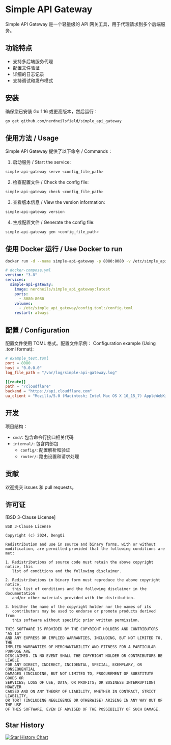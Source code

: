 # Simple API Gateway

Simple API Gateway 是一个轻量级的 API 网关工具，用于代理请求到多个后端服务。

## 功能特点

- 支持多后端服务代理
- 配置文件验证
- 详细的日志记录
- 支持调试和发布模式

## 安装

确保您已安装 Go 1.16 或更高版本，然后运行：

```bash
go get github.com/nerdneilsfield/simple_api_gateway
```

## 使用方法 / Usage

Simple API Gateway 提供了以下命令 / Commands：

1. 启动服务 / Start the service:

```bash
simple-api-gateway serve <config_file_path>
```

2. 检查配置文件 / Check the config file:

```bash
simple-api-gateway check <config_file_path>
```

3. 查看版本信息 / View the version information:

```bash
simple-api-gateway version
```

4. 生成配置文件 / Generate the config file:

```bash
simple-api-gateway gen <config_file_path>
```

## 使用 Docker 运行 / Use Docker to run

```bash
docker run -d --name simple-api-gateway -p 8080:8080 -v /etc/simple_api_gateway/config.toml:/config.toml nerdneils/simple_api_gateway:latest
```

```yaml
# docker-compose.yml
version: "3.8"
services:
  simple-api-gateway:
    image: nerdneils/simple_api_gateway:latest
    ports:
      - 8080:8080
    volumes:
      - /etc/simple_api_gateway/config.toml:/config.toml
    restart: always
```

## 配置 / Configuration

配置文件使用 TOML 格式。配置文件示例：
Configuration example (Using .toml format):

```toml
# example_test.toml
port = 8080
host = "0.0.0.0"
log_file_path = "/var/log/simple-api-gateway.log"

[[route]]
path = "/cloudflare"
backend = "https://api.cloudflare.com"
ua_client = "Mozilla/5.0 (Macintosh; Intel Mac OS X 10_15_7) AppleWebKit/537.36 (KHTML, like Gecko) Chrome/128.0.0.0 Safari/537.36"
```

## 开发

项目结构：

- `cmd/`: 包含命令行接口相关代码
- `internal/`: 包含内部包
  - `config/`: 配置解析和验证
  - `router/`: 路由设置和请求处理

## 贡献

欢迎提交 issues 和 pull requests。

## 许可证

[BSD 3-Clause License]

```
BSD 3-Clause License

Copyright (c) 2024, DengQi

Redistribution and use in source and binary forms, with or without
modification, are permitted provided that the following conditions are met:

1. Redistributions of source code must retain the above copyright notice, this
   list of conditions and the following disclaimer.

2. Redistributions in binary form must reproduce the above copyright notice,
   this list of conditions and the following disclaimer in the documentation
   and/or other materials provided with the distribution.

3. Neither the name of the copyright holder nor the names of its
   contributors may be used to endorse or promote products derived from
   this software without specific prior written permission.

THIS SOFTWARE IS PROVIDED BY THE COPYRIGHT HOLDERS AND CONTRIBUTORS "AS IS"
AND ANY EXPRESS OR IMPLIED WARRANTIES, INCLUDING, BUT NOT LIMITED TO, THE
IMPLIED WARRANTIES OF MERCHANTABILITY AND FITNESS FOR A PARTICULAR PURPOSE ARE
DISCLAIMED. IN NO EVENT SHALL THE COPYRIGHT HOLDER OR CONTRIBUTORS BE LIABLE
FOR ANY DIRECT, INDIRECT, INCIDENTAL, SPECIAL, EXEMPLARY, OR CONSEQUENTIAL
DAMAGES (INCLUDING, BUT NOT LIMITED TO, PROCUREMENT OF SUBSTITUTE GOODS OR
SERVICES; LOSS OF USE, DATA, OR PROFITS; OR BUSINESS INTERRUPTION) HOWEVER
CAUSED AND ON ANY THEORY OF LIABILITY, WHETHER IN CONTRACT, STRICT LIABILITY,
OR TORT (INCLUDING NEGLIGENCE OR OTHERWISE) ARISING IN ANY WAY OUT OF THE USE
OF THIS SOFTWARE, EVEN IF ADVISED OF THE POSSIBILITY OF SUCH DAMAGE.

```

## Star History

[![Star History Chart](https://api.star-history.com/svg?repos=nerdneilsfield/simple_api_gateway&type=Date)](https://star-history.com/#nerdneilsfield/simple_api_gateway&Date)
